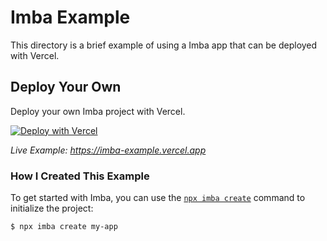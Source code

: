 # Imba Example

This directory is a brief example of using a Imba app that can be deployed with Vercel.

## Deploy Your Own

Deploy your own Imba project with Vercel.

[![Deploy with Vercel](https://vercel.com/button)](https://vercel.com/import/project?template=https://github.com/donaldp/imba-vercel-example)

_Live Example: https://imba-example.vercel.app_

### How I Created This Example

To get started with Imba, you can use the [`npx imba create`](https://imba.io/language/getting-started/) command to initialize the project:

```shell
$ npx imba create my-app
```
